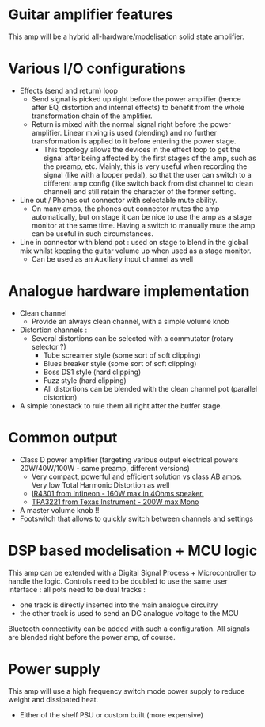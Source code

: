 # Guitar amplifier features
This amp will be a hybrid all-hardware/modelisation solid state amplifier.

# Various I/O configurations
* Effects (send and return) loop
  * Send signal is picked up right before the power amplifier (hence after EQ, distortion and internal effects) to benefit from the whole transformation chain of the amplifier.
  * Return is mixed with the normal signal right before the power amplifier. Linear mixing is used (blending) and no further transformation is applied to it before entering the power stage.
    * This topology allows the devices in the effect loop to get the signal after being affected by the first stages of the amp, such as the preamp, etc. Mainly, this is very useful when recording the signal (like with a looper pedal), so that the user can switch to a different amp config (like switch back from dist channel to clean channel) and still retain the character of the former setting.
* Line out / Phones out connector with selectable mute ability.
  * On many amps, the phones out connector mutes the amp automatically, but on stage it can be nice to use the amp as a stage monitor at the same time. Having a switch to manually mute the amp can be useful in such circumstances.
* Line in connector with blend pot : used on stage to blend in the global mix whilst keeping the guitar volume up when used as a stage monitor.
  * Can be used as an Auxiliary input channel as well

# Analogue hardware implementation
* Clean channel
  * Provide an always clean channel, with a simple volume knob
* Distortion channels :
  * Several distortions can be selected with a commutator (rotary selector ?)
    * Tube screamer style (some sort of soft clipping)
    * Blues breaker style (some sort of soft clipping)
    * Boss DS1 style (hard clipping)
    * Fuzz style (hard clipping)
    * All distortions can be blended with the clean channel pot (parallel distortion)
* A simple tonestack to rule them all right after the buffer stage.

# Common output
* Class D power amplifier (targeting various output electrical powers 20W/40W/100W - same preamp, different versions)
  * Very compact, powerful and efficient solution vs class AB amps. Very low Total Harmonic Distortion as well
  * [IR4301 from Infineon - 160W max in 4Ohms speaker.](https://www.infineon.com/cms/en/product/power/class-d-audio-amplifier-ic/integrated-class-d-audio-amplifier-ics/ir4301m/)
  * [TPA3221 from Texas Instrument - 200W max Mono](https://www.ti.com/product/TPA3221?bm-verify=AAQAAAAJ_____8bHEyi1lknqwZMIK6qVq0QrxOSri5pRLfE5Tx8Ei92xOpDOnvyYqY0pJ1FBeCCcEe946BsfwUq8XGuiT53k1O60hmF5RD8iHPfye3fx_qNRCzHYdmPiyOwQVNzL0Gztm8i68DjWy1ZyGysiHlPsocx_32p2o8H022t-Gmhf9Iji0ypm-64rP8FcvTo75ap230wVQTNV73WaBVlUSAvAEyTXlfw43dRGek7XvF-TS61Pn0Zx5952Bnpsji4rOxRJkBtggb-YiabqLufzjApndIIxP8OEqCoamVDscUy72g9wkv9e8UMyh_GK)
* A master volume knob !!
* Footswitch that allows to quickly switch between channels and settings

# DSP based modelisation + MCU logic
This amp can be extended with a Digital Signal Process + Microcontroller to handle the logic.
Controls need to be doubled to use the same user interface : all pots need to be dual tracks :
* one track is directly inserted into the main analogue circuitry
* the other track is used to send an DC analogue voltage to the MCU

Bluetooth connectivity can be added with such a configuration.
All signals are blended right before the power amp, of course.

# Power supply
This amp will use a high frequency switch mode power supply to reduce weight and dissipated heat.
* Either of the shelf PSU or custom built (more expensive)
